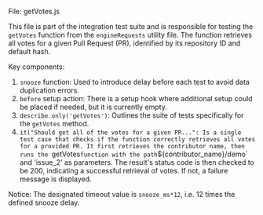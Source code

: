 File: getVotes.js 

This file is part of the integration test suite and is responsible for testing the `getVotes` function from the `engineRequests` utility file. The function retrieves all votes for a given Pull Request (PR), identified by its repository ID and default hash.

Key components:
1. `snooze` function: Used to introduce delay before each test to avoid data duplication errors.
2. `before` setup action: There is a setup hook where additional setup could be placed if needed, but it is currently empty.
3. `describe.only('getVotes')`: Outlines the suite of tests specifically for the `getVotes` method.
4. `it("Should get all of the votes for a given PR...": Is a single test case that checks if the function correctly retrieves all votes for a provided PR. It first retrieves the contributor name, then runs the `getVotes` function with the path `${contributor_name}/demo` and 'issue_2' as parameters. The result's status code is then checked to be 200, indicating a successful retrieval of votes. If not, a failure message is displayed.
   
Notice: The designated timeout value is `snooze_ms*12`, i.e. 12 times the defined snooze delay.